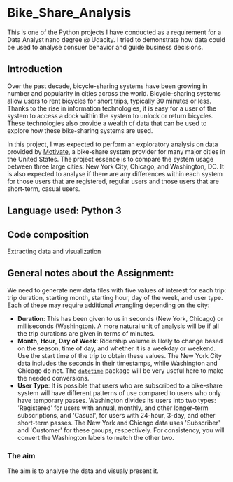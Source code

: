 # Bike_Share_Analysis
This is one of the Python projects I have conducted as a requirement for a Data Analyst nano degree @ Udacity.
I tried to demonstrate how data could be used to analyse consuer behavior and guide business decisions. 

## Introduction

Over the past decade, bicycle-sharing systems have been growing in number and popularity in cities across the world. Bicycle-sharing systems allow users to rent bicycles for short trips, typically 30 minutes or less. Thanks to the rise in information technologies, it is easy for a user of the system to access a dock within the system to unlock or return bicycles. These technologies also provide a wealth of data that can be used to explore how these bike-sharing systems are used.

In this project, I was expected to perform an exploratory analysis on data provided by [Motivate](https://www.motivateco.com/), a bike-share system provider for many major cities in the United States. The project essence is to compare the system usage between three large cities: New York City, Chicago, and Washington, DC. It is also expected to analyse if there are any differences within each system for those users that are registered, regular users and those users that are short-term, casual users.

## Language used: Python 3

## Code composition
Extracting data and visualization

## General notes about the Assignment:

We need to generate new data files with five values of interest for each trip: trip duration, starting month, starting hour, day of the week, and user type. Each of these may require additional wrangling depending on the city:

- **Duration**: This has been given to us in seconds (New York, Chicago) or milliseconds (Washington). A more natural unit of analysis will be if all the trip durations are given in terms of minutes.
- **Month**, **Hour**, **Day of Week**: Ridership volume is likely to change based on the season, time of day, and whether it is a weekday or weekend. Use the start time of the trip to obtain these values. The New York City data includes the seconds in their timestamps, while Washington and Chicago do not. The [`datetime`](https://docs.python.org/3/library/datetime.html) package will be very useful here to make the needed conversions.
- **User Type**: It is possible that users who are subscribed to a bike-share system will have different patterns of use compared to users who only have temporary passes. Washington divides its users into two types: 'Registered' for users with annual, monthly, and other longer-term subscriptions, and 'Casual', for users with 24-hour, 3-day, and other short-term passes. The New York and Chicago data uses 'Subscriber' and 'Customer' for these groups, respectively. For consistency, you will convert the Washington labels to match the other two.

### The aim
The aim is to analyse the data and visualy present it.

